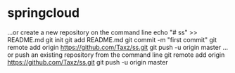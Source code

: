# springcloud
…or create a new repository on the command line
echo "# ss" >> README.md
git init
git add README.md
git commit -m "first commit"
git remote add origin https://github.com/Taxz/ss.git
git push -u origin master
…or push an existing repository from the command line
git remote add origin https://github.com/Taxz/ss.git
git push -u origin master
